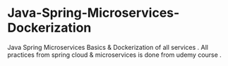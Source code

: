 # Java-Spring-Microservices-Dockerization
Java Spring Microservices Basics  &amp; Dockerization of all services . All practices from spring cloud & microservices is done from udemy course . 
